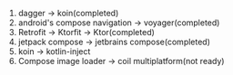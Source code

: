 1. dagger -> koin(completed)
2. android's compose navigation -> voyager(completed)
3. Retrofit -> Ktorfit -> Ktor(completed) 
4. jetpack compose -> jetbrains compose(completed)
5. koin -> kotlin-inject
6. Compose image loader -> coil multiplatform(not ready)